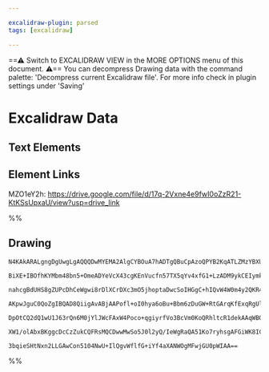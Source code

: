 ```yaml
---

excalidraw-plugin: parsed
tags: [excalidraw]

---
```

==⚠  Switch to EXCALIDRAW VIEW in the MORE OPTIONS menu of this document. ⚠== You can decompress Drawing data with the command palette: 'Decompress current Excalidraw file'. For more info check in plugin settings under 'Saving'



# Excalidraw Data

## Text Elements
## Element Links
MZO1eY2h: https://drive.google.com/file/d/17q-2Vxne4e9fwI0oZzR21-KtKSsUpxaU/view?usp=drive_link

%%
## Drawing
```compressed-json
N4KAkARALgngDgUwgLgAQQQDwMYEMA2AlgCYBOuA7hADTgQBuCpAzoQPYB2KqATLZMzYBXUtiRoIACyhQ4zZAHoFAc0JRJQgEYA6bGwC2CgF7N6hbEcK4OCtptbErHALRY8RMpWdx8Q1TdIEfARcZgRmBShcZQUebQBGeISaOiCEfQQOKGZuAG1wMFAwYogSbggAWQAtAHl4hABNHkkU4shYRHL0zQRiYlxNYNaSzG5nAA4eABZtKamAdgBWHnGA

BiXE+IBOfhKYMbm48bn5+OmeADYeVcX43cgKEnVucfn57TX5qYv4xfG1+LzADM9ykCEIymk3HiQMWM1W4yBqwWUx4Zx4QPmoOsyiGaFWoOYUFIbAA1ggAMJsfBsUjlADE9SZSFBmlw2FJyhJQg4xCpNLpEmJ1mYcFwgSyw0gADNCPh8ABlWB49CCDxSiBEknkgDqTxaaD4BQExLJCCVMBVmupZVB3MhHHCOTQd2NEDYYuwan2LtWBLdXOEcAAksR

nahcgBdUHS8gZUPcDhCeWgwi8rDlXCrDXc3mO5jhoptaDwcSoIHGgC+hIQvW4W0m4y2QKR41BjBY7C4aG+OzdHdYnAAcpwxNCgRcLn9VoC+8XCMwACJpKB1tDSghhVnCXkAUWCGSy4ajoKEcH6q+I0KW43iFymiwuqyBWznJSIHFJ5WksnkSjIhCMNoyhsGwuIILoBgKLKwQKMQCiAgAjs4PAAGqYI6UwIFs0oUMGqxsFURgAEpos4ADSUDkQqzA

AKpwJguC0QoZgIBQAD8QiigAvABjAAPofl+oI0hya6oBu+Bbm6zDuGW+RtGArqKfExqRgUlbgNGdC4HAcBKrgq7cEW0CSOkZYQEQkJQMMDCEGxABC7KcrmfLUrSDLSl53m2dgIgSlAwarvoSrapS7mCugjIIMyvn+ZkgXBU5HKBjybkCuUwocKK4oJXFpABUF6QAGJyoqyoWWqtoFBAfkFQlRUhaaur6twRolHVhXBaFZoWlaVVXrstXxVkjXEcI

DpOtCQ2dQ1wU1J63rQn6M0jYlJWcFAxW4Poco+qgiyrfVo3BcVm0KoQRhltcR1dekAAqWBQAAglZ3boME0o2bdc3pAZpAvQVbAUGZuBXmgSYpjVs0neku68s9QMgyE4PoOKJJUD9sP6IjGP3aW5SubZskkvKAAaLxnNo95bIsz7zFcQIYodNUk9S+ANNwVyrLMzP3kC8RTGsWxYjVRigfoxn9gQQhljzFxIlMqwXBpWPrfo41pfm4YQETQ1ciQF1

XW1/olAbxBKggcDcCzZukCQFRsMQCDwwMwSo5J0l2yQ/IeWgRaQA51Ko7ryhsgAFGiWK8IC1Ax9HPOLAAlBqxEIMoybioTYe4JHSJxxiBK8PnqCJynqvQ2tPXkgtUBduGkP4ENsY7QgafpvbHDKFLxaZG74nErLoLYEQ1toIPCCghwrfcBPoLCFAH5lhPFclHYABWCDYNkCrT3AjvO67gziZ7k81eydeMPdoH4D3JQdJVaTb12Gp+USBj450EPJk

3bqieSHtNxn2LLGAwCon5104NwU+IlQgvWflfG+iYf4aXANWOgMFwjGU0pWIAA==
```
%%